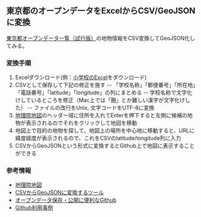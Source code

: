 ## 東京都のオープンデータをExcelからCSV/GeoJSONに変換

[東京都オープンデータ一覧（試行版）](http://www.metro.tokyo.jp/SUB/OPENDATA/index.htm)の地物情報をCSV変換してGeoJSON化してみる。

### 変換手順
1. Excelダウンロード(例：[小学校のExcel](http://www.seikatubunka.metro.tokyo.jp/shigaku/syoutyuukou/meibo/27.4.1elementary.xls)をダウンロード)
2. CSVとして保存して下記の修正を施す
-- 「学校名称」「郵便番号」「所在地」「電話番号」「latitude」「longitude」の列にまとめる
-- 学校名称で文字化けしているところを修正（Mac上では「麹」とか難しい漢字が文字化けした）
-- ファイルの改行をUnix, 文字コードをUTF-8に変換
3. [地理院地図](http://maps.gsi.go.jp)のヘッダー域に住所を入れてEnterを押下すると左側に候補の地物が表示されるのでそれをクリックして地図を移動
4. 地図上で目的の地物を探して、地図上の場所を中心地に移動すると、URLに緯度経度が表示されるので、これをCSVのlatitude/longitude列に入力
5. CSVからGeoJSONという形式に変換するとGithub上で地図に表示することができる

### 参考情報
- [地理院地図](http://maps.gsi.go.jp)
- [CSVからGeoJSONに変換するツール](http://csv.togeojson.com)
- [オープンデータ保存・公開に便利なGithub](https://speakerdeck.com/benbalter/government-open-source-zheng-fu-yazi-zhi-ti-falseopunsosuhuo-yong)
- [Github利用事例](http://wakayama.keizai.biz/headline/334)
